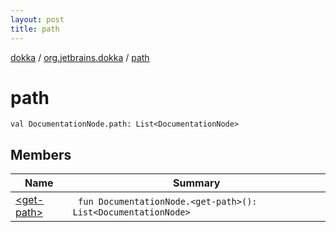 ```yaml
---
layout: post
title: path
---
```

[dokka](../../index.md) / [org.jetbrains.dokka](../index.md) / [path](index.md)

# path

```
val DocumentationNode.path: List<DocumentationNode>
```
## Members
| Name | Summary |
|------|---------|
|[&lt;get-path&gt;](_get-path_.md)|&nbsp;&nbsp;`fun DocumentationNode.<get-path>(): List<DocumentationNode>`<br>|
